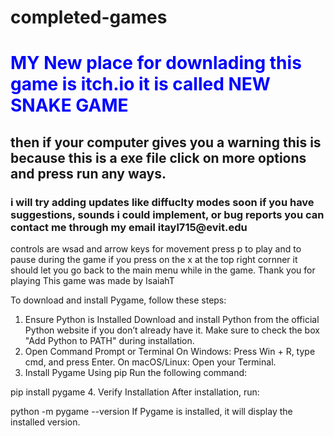 # completed-games
 <h1 style="family-font:cursive; color:blue;">MY New place for downlading this game is itch.io it is called NEW SNAKE GAME</h1>
 <h2>then if your computer gives you a warning this is because this is a exe file click on more options and press run any ways.</h2>
 <h3>i will try adding updates like diffuclty modes soon if you have suggestions, sounds i could implement, or bug reports you can contact me through my email itayl715@evit.edu </h3>
controls are wsad and arrow keys for movement press p to play and to pause during the game if you press on the x at the top right cornner it should let you go back to the main menu while in the game.
Thank you for playing
This game was made by IsaiahT

To download and install Pygame, follow these steps:

1. Ensure Python is Installed
Download and install Python from the official Python website if you don’t already have it.
Make sure to check the box "Add Python to PATH" during installation.
2. Open Command Prompt or Terminal
On Windows: Press Win + R, type cmd, and press Enter.
On macOS/Linux: Open your Terminal.
3. Install Pygame Using pip
Run the following command:


pip install pygame
4. Verify Installation
After installation, run:

python -m pygame --version
If Pygame is installed, it will display the installed version.
